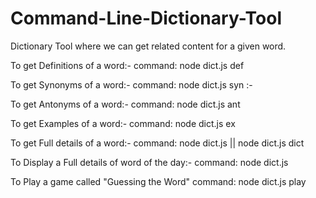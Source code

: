 # Command-Line-Dictionary-Tool
Dictionary Tool where we can get related content for a given word.

To get Definitions of a word:-
command:
      node dict.js def <word>

To get Synonyms of a word:- 
command:
      node dict.js syn <word>:-
      
To get Antonyms of a word:-
command:
      node dict.js ant <word>

To get Examples of a word:-
command:
      node dict.js ex <word>

To get Full details of a word:-
command:
      node dict.js <word> || node dict.js dict <word>

To Display a Full details of word of the day:-
command:
      node dict.js

To Play a game called "Guessing the Word"
command:
      node dict.js play
